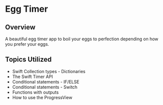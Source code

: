# Egg Timer

## Overview

A beautiful egg timer app to boil your eggs to perfection depending on how you prefer your eggs. 

## Topics Utilized

* Swift Collection types - Dictionaries
* The Swift Timer API
* Conditional statements - IF/ELSE
* Conditional statements - Switch
* Functions with outputs
* How to use the ProgressView
